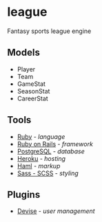 # league

Fantasy sports league engine

## Models

* Player
* Team
* GameStat
* SeasonStat
* CareerStat

## Tools

* [Ruby](http://ruby-lang.org) - *language*
* [Ruby on Rails](http://rubyonrails.org) - *framework*
* [PostgreSQL](http://www.postgresql.org) - *database*
* [Heroku](http://heroku.com) - *hosting*
* [Haml](http://haml.info) - *markup*
* [Sass - SCSS](http://sass-lang.com/) - *styling*

## Plugins

* [Devise](https://github.com/plataformatec/devise) - *user management*